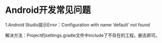 Android开发常见问题
=====================

1.Android Studio提示Error：Configuration with name ‘default’ not found

解决方法：Project的settings.gradle文件中include了不存在的工程，删去即可。
